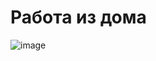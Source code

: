 # Работа из дома
![image](https://user-images.githubusercontent.com/72396348/134783538-8fadfc37-a93e-4467-ab85-3de935de8c76.png)

